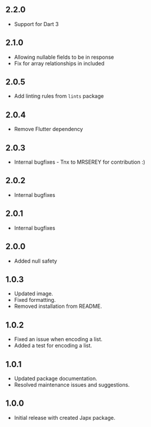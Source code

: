 ## 2.2.0

- Support for Dart 3

## 2.1.0

- Allowing nullable fields to be in response
- Fix for array relationships in included

## 2.0.5

- Add linting rules from `lints` package

## 2.0.4

- Remove Flutter dependency

## 2.0.3

- Internal bugfixes - Tnx to MRSEREY for contribution :)

## 2.0.2

- Internal bugfixes

## 2.0.1

- Internal bugfixes

## 2.0.0

- Added null safety

## 1.0.3

- Updated image.
- Fixed formatting.
- Removed installation from README.

## 1.0.2

- Fixed an issue when encoding a list.
- Added a test for encoding a list.

## 1.0.1

- Updated package documentation.
- Resolved maintenance issues and suggestions.

## 1.0.0

- Initial release with created Japx package.
